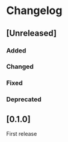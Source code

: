# Changelog
## [Unreleased]

### Added

### Changed

### Fixed

### Deprecated

## [0.1.0]

First release